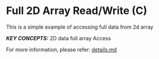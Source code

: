 Full 2D Array Read/Write (C)
======================

This is a simple example of accessing full data from 2d array

***KEY CONCEPTS:*** 2D data full array Access


For more information, please refer: [details.md][]

[details.md]: details.md

